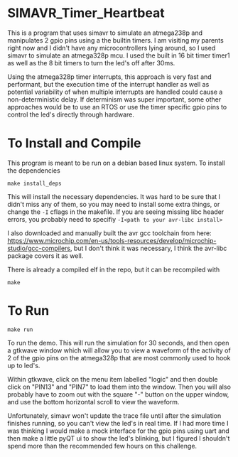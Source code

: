 # SIMAVR_Timer_Heartbeat
This is a program that uses simavr to simulate an atmega238p and manipulates 2 gpio pins using a the builtin timers. I am visiting my parents right now and I didn't have any microcontrollers lying around, so I used simavr to simulate an atmega328p mcu. I used the built in 16 bit timer timer1 as well as the 8 bit timers to turn the led's off after 30ms.

Using the atmega328p timer interrupts, this approach is very fast and performant, but the execution time of the interrupt handler as well as potential variability of when multiple interrupts are handled could cause a non-deterministic delay. If determinism was super important, some other approaches would be to use an RTOS or use the timer specific gpio pins to control the led's directly through hardware. 

# To Install and Compile
This program is meant to be run on a debian based linux system. To install the dependencies 
```
make install_deps
``` 
This will install the necessary dependencies. It was hard to be sure that I didn't miss any of them, so you may need to install some extra things, or change the `-I` cflags in the makefile. If you are seeing missing libc header errors, you probably need to specifiy `-I<path to your avr-libc install>`  

I also downloaded and manually built the avr gcc toolchain from here: https://www.microchip.com/en-us/tools-resources/develop/microchip-studio/gcc-compilers, but I don't think it was necessary, I think the avr-libc package covers it as well. 

There is already a compiled elf in the repo, but it can be recompiled with
```
make
```

# To Run
```
make run
```
To run the demo. This will run the simulation for 30 seconds, and then open a gtkwave window which will allow you to view a waveform of the activity of 2 of the gpio pins on the atmega328p that are most commonly used to hook up to led's. 

Within gtkwave, click on the menu item labelled "logic" and then double click on "PIN13" and "PIN7" to load them into the window. Then you will also probably have to zoom out with the square "-" button on the upper window, and use the bottom horizontal scroll to view the waveform. 

Unfortunately, simavr won't update the trace file until after the simulation finishes running, so you can't view the led's in real time. If I had more time I was thinking I would make a mock interface for the gpio pins using uart and then make a little pyQT ui to show the led's blinking, but I figured I shouldn't spend more than the recommended few hours on this challenge. 
